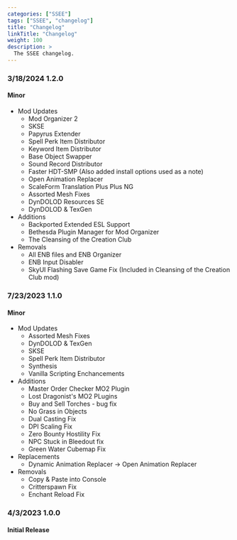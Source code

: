 ```yaml
---
categories: ["SSEE"]
tags: ["SSEE", "changelog"] 
title: "Changelog"
linkTitle: "Changelog"
weight: 100
description: >
  The SSEE changelog.
---
```

### 3/18/2024 1.2.0
#### Minor
- Mod Updates
    - Mod Organizer 2
    - SKSE
    - Papyrus Extender
    - Spell Perk Item Distributor
    - Keyword Item Distributor
    - Base Object Swapper
    - Sound Record Distributor
    - Faster HDT-SMP (Also added install options used as a note)
    - Open Animation Replacer
    - ScaleForm Translation Plus Plus NG
    - Assorted Mesh Fixes
    - DynDOLOD Resources SE
    - DynDOLOD & TexGen
- Additions
    - Backported Extended ESL Support
    - Bethesda Plugin Manager for Mod Organizer
    - The Cleansing of the Creation Club
- Removals
    - All ENB files and ENB Organizer
    - ENB Input Disabler
    - SkyUI Flashing Save Game Fix (Included in Cleansing of the Creation Club mod)

### 7/23/2023 1.1.0
#### Minor
- Mod Updates
    - Assorted Mesh Fixes
    - DynDOLOD & TexGen
    - SKSE
    - Spell Perk Item Distributor
    - Synthesis
    - Vanilla Scripting Enchancements
- Additions
    - Master Order Checker MO2 Plugin
    - Lost Dragonist's MO2 PLugins
    - Buy and Sell Torches - bug fix
    - No Grass in Objects
    - Dual Casting Fix
    - DPI Scaling Fix
    - Zero Bounty Hostility Fix
    - NPC Stuck in Bleedout fix
    - Green Water Cubemap Fix
- Replacements
    - Dynamic Animation Replacer -> Open Animation Replacer
- Removals
    - Copy & Paste into Console
    - Critterspawn Fix
    - Enchant Reload Fix

### 4/3/2023 1.0.0
#### Initial Release
